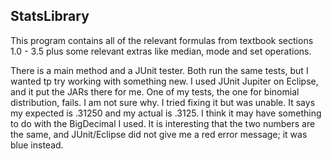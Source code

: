 ## StatsLibrary

This program contains all of the relevant formulas from textbook sections 1.0 - 3.5
plus some relevant extras like median, mode and set operations.

There is a main method and a JUnit tester. Both run the same tests, but I wanted tp
try working with something new. I used JUnit Jupiter on Eclipse, and it put the JARs there for me.
One of my tests, the one for binomial distribution, fails. I am not sure why. I tried fixing it but was unable. It says my expected is .31250 and my actual is .3125. I think it may have something to do with the BigDecimal I used. It is interesting that the two numbers are the same, and JUnit/Eclipse did not give me a red error message; it was blue instead.


